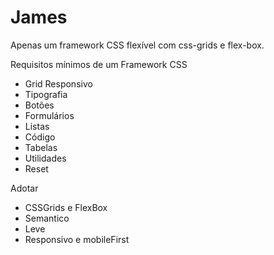 # James
Apenas um framework CSS flexível com css-grids e flex-box.

Requisitos mínimos de um Framework CSS

- Grid Responsivo
- Tipografia
- Botões
- Formulários
- Listas
- Código  
- Tabelas
- Utilidades
- Reset 


Adotar

- CSSGrids e FlexBox
- Semantico
- Leve
- Responsivo e mobileFirst





